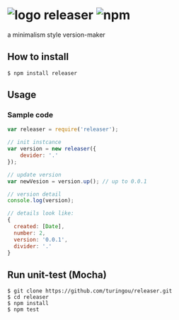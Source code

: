 # ![logo](https://cdn1.iconfinder.com/data/icons/de-munich-icon-pack/32x32/old-versions.png) releaser ![npm](https://badge.fury.io/js/releaser.png)

a minimalism style version-maker

## How to install

````
$ npm install releaser
````

## Usage

### Sample code

````javascript
var releaser = require('releaser');

// init instcance
var version = new releaser({
    devider: '.'
});

// update version
var newVesion = version.up(); // up to 0.0.1

// version detail
console.log(version);

// details look like:
{
  created: [Date],
  number: 2,
  version: '0.0.1',
  divider: '.'
}
````

## Run unit-test (Mocha)

````
$ git clone https://github.com/turingou/releaser.git
$ cd releaser
$ npm install 
$ npm test
````